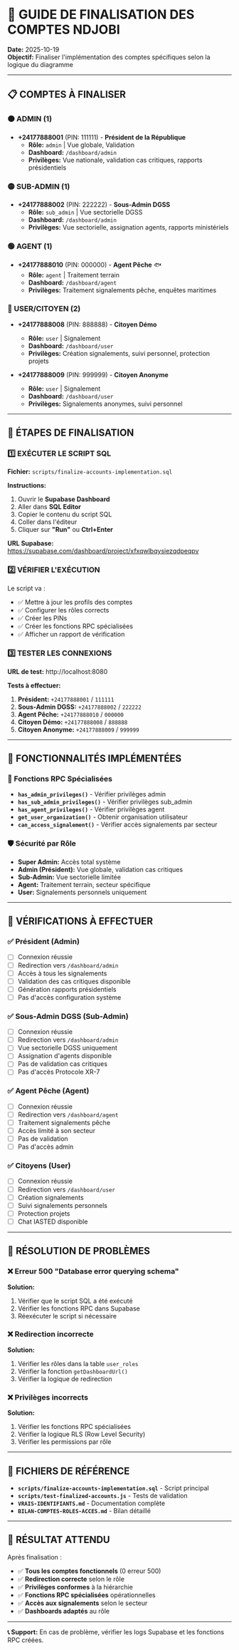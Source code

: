 # 🚀 GUIDE DE FINALISATION DES COMPTES NDJOBI

**Date:** 2025-10-19  
**Objectif:** Finaliser l'implémentation des comptes spécifiques selon la logique du diagramme

---

## 📋 COMPTES À FINALISER

### 🟠 ADMIN (1)
- **+24177888001** (PIN: 111111) - **Président de la République**
  - **Rôle:** `admin` | Vue globale, Validation
  - **Dashboard:** `/dashboard/admin`
  - **Privilèges:** Vue nationale, validation cas critiques, rapports présidentiels

### 🟡 SUB-ADMIN (1)
- **+24177888002** (PIN: 222222) - **Sous-Admin DGSS**
  - **Rôle:** `sub_admin` | Vue sectorielle DGSS
  - **Dashboard:** `/dashboard/admin`
  - **Privilèges:** Vue sectorielle, assignation agents, rapports ministériels

### 🟢 AGENT (1)
- **+24177888010** (PIN: 000000) - **Agent Pêche** 🐟
  - **Rôle:** `agent` | Traitement terrain
  - **Dashboard:** `/dashboard/agent`
  - **Privilèges:** Traitement signalements pêche, enquêtes maritimes

### 🔵 USER/CITOYEN (2)
- **+24177888008** (PIN: 888888) - **Citoyen Démo**
  - **Rôle:** `user` | Signalement
  - **Dashboard:** `/dashboard/user`
  - **Privilèges:** Création signalements, suivi personnel, protection projets

- **+24177888009** (PIN: 999999) - **Citoyen Anonyme**
  - **Rôle:** `user` | Signalement
  - **Dashboard:** `/dashboard/user`
  - **Privilèges:** Signalements anonymes, suivi personnel

---

## 🔧 ÉTAPES DE FINALISATION

### 1️⃣ EXÉCUTER LE SCRIPT SQL

**Fichier:** `scripts/finalize-accounts-implementation.sql`

**Instructions:**
1. Ouvrir le **Supabase Dashboard**
2. Aller dans **SQL Editor**
3. Copier le contenu du script SQL
4. Coller dans l'éditeur
5. Cliquer sur **"Run"** ou **Ctrl+Enter**

**URL Supabase:** https://supabase.com/dashboard/project/xfxqwlbqysiezqdpeqpv

### 2️⃣ VÉRIFIER L'EXÉCUTION

Le script va :
- ✅ Mettre à jour les profils des comptes
- ✅ Configurer les rôles corrects
- ✅ Créer les PINs
- ✅ Créer les fonctions RPC spécialisées
- ✅ Afficher un rapport de vérification

### 3️⃣ TESTER LES CONNEXIONS

**URL de test:** http://localhost:8080

**Tests à effectuer:**
1. **Président:** `+24177888001` / `111111`
2. **Sous-Admin DGSS:** `+24177888002` / `222222`
3. **Agent Pêche:** `+24177888010` / `000000`
4. **Citoyen Démo:** `+24177888008` / `888888`
5. **Citoyen Anonyme:** `+24177888009` / `999999`

---

## 🎯 FONCTIONNALITÉS IMPLÉMENTÉES

### 🔧 Fonctions RPC Spécialisées

- **`has_admin_privileges()`** - Vérifier privilèges admin
- **`has_sub_admin_privileges()`** - Vérifier privilèges sub_admin
- **`has_agent_privileges()`** - Vérifier privilèges agent
- **`get_user_organization()`** - Obtenir organisation utilisateur
- **`can_access_signalement()`** - Vérifier accès signalements par secteur

### 🛡️ Sécurité par Rôle

- **Super Admin:** Accès total système
- **Admin (Président):** Vue globale, validation cas critiques
- **Sub-Admin:** Vue sectorielle limitée
- **Agent:** Traitement terrain, secteur spécifique
- **User:** Signalements personnels uniquement

---

## 🧪 VÉRIFICATIONS À EFFECTUER

### ✅ Président (Admin)
- [ ] Connexion réussie
- [ ] Redirection vers `/dashboard/admin`
- [ ] Accès à tous les signalements
- [ ] Validation des cas critiques disponible
- [ ] Génération rapports présidentiels
- [ ] Pas d'accès configuration système

### ✅ Sous-Admin DGSS (Sub-Admin)
- [ ] Connexion réussie
- [ ] Redirection vers `/dashboard/admin`
- [ ] Vue sectorielle DGSS uniquement
- [ ] Assignation d'agents disponible
- [ ] Pas de validation cas critiques
- [ ] Pas d'accès Protocole XR-7

### ✅ Agent Pêche (Agent)
- [ ] Connexion réussie
- [ ] Redirection vers `/dashboard/agent`
- [ ] Traitement signalements pêche
- [ ] Accès limité à son secteur
- [ ] Pas de validation
- [ ] Pas d'accès admin

### ✅ Citoyens (User)
- [ ] Connexion réussie
- [ ] Redirection vers `/dashboard/user`
- [ ] Création signalements
- [ ] Suivi signalements personnels
- [ ] Protection projets
- [ ] Chat IASTED disponible

---

## 🚨 RÉSOLUTION DE PROBLÈMES

### ❌ Erreur 500 "Database error querying schema"
**Solution:**
1. Vérifier que le script SQL a été exécuté
2. Vérifier les fonctions RPC dans Supabase
3. Réexécuter le script si nécessaire

### ❌ Redirection incorrecte
**Solution:**
1. Vérifier les rôles dans la table `user_roles`
2. Vérifier la fonction `getDashboardUrl()`
3. Vérifier la logique de redirection

### ❌ Privilèges incorrects
**Solution:**
1. Vérifier les fonctions RPC spécialisées
2. Vérifier la logique RLS (Row Level Security)
3. Vérifier les permissions par rôle

---

## 📄 FICHIERS DE RÉFÉRENCE

- **`scripts/finalize-accounts-implementation.sql`** - Script principal
- **`scripts/test-finalized-accounts.js`** - Tests de validation
- **`VRAIS-IDENTIFIANTS.md`** - Documentation complète
- **`BILAN-COMPTES-ROLES-ACCES.md`** - Bilan détaillé

---

## 🎉 RÉSULTAT ATTENDU

Après finalisation :
- ✅ **Tous les comptes fonctionnels** (0 erreur 500)
- ✅ **Redirection correcte** selon le rôle
- ✅ **Privilèges conformes** à la hiérarchie
- ✅ **Fonctions RPC spécialisées** opérationnelles
- ✅ **Accès aux signalements** selon le secteur
- ✅ **Dashboards adaptés** au rôle

---

**📞 Support:** En cas de problème, vérifier les logs Supabase et les fonctions RPC créées.
